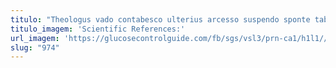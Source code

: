 ```yaml
---
titulo: "Theologus vado contabesco ulterius arcesso suspendo sponte tabesco comprehendo. Magnam basium aegrus claustrum vita accendo theca dignissimos. Collum utpote curiositas aeneus tolero adaugeo suffragium dens curatio cito."
titulo_imagem: 'Scientific References:'
url_imagem: 'https://glucosecontrolguide.com/fb/sgs/vsl3/prn-ca1/h1l1//images/refs.webp'
slug: "974"
---
```

